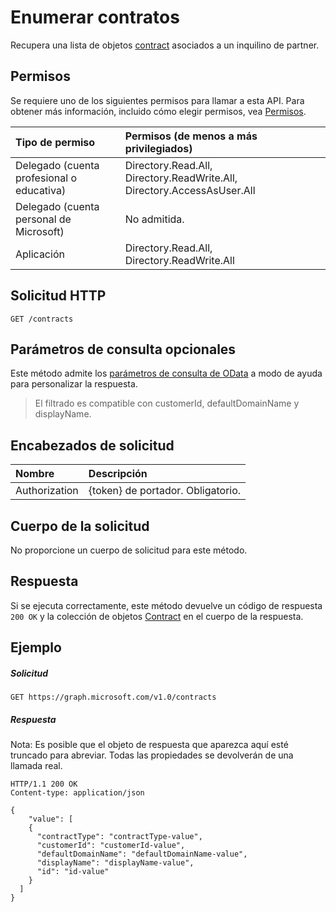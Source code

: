 # <a name="list-contracts"></a>Enumerar contratos

Recupera una lista de objetos [contract](../resources/contract.md) asociados a un inquilino de partner.

## <a name="permissions"></a>Permisos

Se requiere uno de los siguientes permisos para llamar a esta API. Para obtener más información, incluido cómo elegir permisos, vea [Permisos](../../../concepts/permissions_reference.md).


|Tipo de permiso      | Permisos (de menos a más privilegiados)              | 
|:--------------------|:---------------------------------------------------------| 
|Delegado (cuenta profesional o educativa) | Directory.Read.All, Directory.ReadWrite.All, Directory.AccessAsUser.All    | 
|Delegado (cuenta personal de Microsoft) | No admitida.    | 
|Aplicación | Directory.Read.All, Directory.ReadWrite.All | 

## <a name="http-request"></a>Solicitud HTTP
<!-- { "blockType": "ignored" } -->

```http
GET /contracts
```

## <a name="optional-query-parameters"></a>Parámetros de consulta opcionales

Este método admite los [parámetros de consulta de OData](http://graph.microsoft.io/docs/overview/query_parameters) a modo de ayuda para personalizar la respuesta. 

> El filtrado es compatible con customerId, defaultDomainName y displayName.

## <a name="request-headers"></a>Encabezados de solicitud

| Nombre      |Descripción|
|:----------|:----------|
| Authorization  | {token} de portador. Obligatorio. |

## <a name="request-body"></a>Cuerpo de la solicitud

No proporcione un cuerpo de solicitud para este método.

## <a name="response"></a>Respuesta

Si se ejecuta correctamente, este método devuelve un código de respuesta `200 OK` y la colección de objetos [Contract](../resources/contract.md) en el cuerpo de la respuesta.

## <a name="example"></a>Ejemplo
##### <a name="request"></a>Solicitud

<!-- {
  "blockType": "request",
  "name": "get_contract"
}-->
```http
GET https://graph.microsoft.com/v1.0/contracts
```

##### <a name="response"></a>Respuesta

Nota: Es posible que el objeto de respuesta que aparezca aquí esté truncado para abreviar. Todas las propiedades se devolverán de una llamada real.
<!-- {
  "blockType": "response",
  "truncated": true,
  "@odata.type": "microsoft.graph.Contract",
  "isCollection": true
} -->
```http
HTTP/1.1 200 OK
Content-type: application/json

{
    "value": [
    {
      "contractType": "contractType-value",
      "customerId": "customerId-value",
      "defaultDomainName": "defaultDomainName-value",
      "displayName": "displayName-value",
      "id": "id-value"
    }
  ]
}
```

<!-- uuid: 8fcb5dbc-d5aa-4681-8e31-b001d5168d79
2015-10-25 14:57:30 UTC -->
<!-- {
  "type": "#page.annotation",
  "description": "Get Contract",
  "keywords": "",
  "section": "documentation",
  "tocPath": ""
}-->